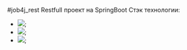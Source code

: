 #job4j_rest
Restfull проект на SpringBoot
Стэк технологии:
- ![](https://img.shields.io/badge/Spring-%20MVC%2C%20Data%2C%20Security%2C%20Boot-green);
- ![](https://img.shields.io/badge/Maven-3-red); 
- ![](https://img.shields.io/badge/Unit--test-JUnit%2C%20Mock-yellow);
